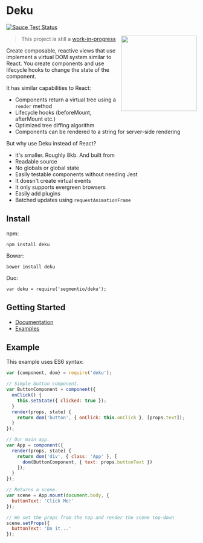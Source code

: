 # Deku

[![Sauce Test Status](https://saucelabs.com/browser-matrix/deku.svg)](https://saucelabs.com/u/deku)

<img  width="200" align="right" src="http://img4.wikia.nocookie.net/__cb20091220220017/zelda/images/e/ee/Deku_Stick.png" />

> This project is still a [work-in-progress](https://github.com/segmentio/deku/issues/3)

Create composable, reactive views that use implement a virtual DOM system similar to React. You create components and use lifecycle hooks to change the state of the component.

It has similar capabilities to React:

* Components return a virtual tree using a `render` method
* Lifecycle hooks (beforeMount, afterMount etc.)
* Optimized tree diffing algorithm
* Components can be rendered to a string for server-side rendering

But why use Deku instead of React?

* It's smaller. Roughly 8kb. And built from
* Readable source
* No globals or global state
* Easily testable components without needing Jest
* It doesn't create virtual events
* It only supports evergreen browsers
* Easily add plugins
* Batched updates using `requestAnimationFrame`

## Install

npm: 

```
npm install deku
```

Bower: 

```
bower install deku
```

Duo: 

```
var deku = require('segmentio/deku');
```

## Getting Started

* [Documentation](https://github.com/segmentio/deku/tree/master/docs)
* [Examples](https://github.com/segmentio/deku/tree/master/examples)

## Example

This example uses ES6 syntax:

```js
var {component, dom} = require('deku');

// Simple button component.
var ButtonComponent = component({
  onClick() {
    this.setState({ clicked: true });
  }
  render(props, state) {
    return dom('button', { onClick: this.onClick }, [props.text]);
  }
});

// Our main app.
var App = component({
  render(props, state) {
    return dom('div', { class: 'App' }, [
      dom(ButtonComponent, { text: props.buttonText })
    ]);
  }
});

// Returns a scene.
var scene = App.mount(document.body, {
  buttonText: 'Click Me!'
});

// We set the props from the top and render the scene top-down
scene.setProps({
  buttonText: 'Do it...'
});
```